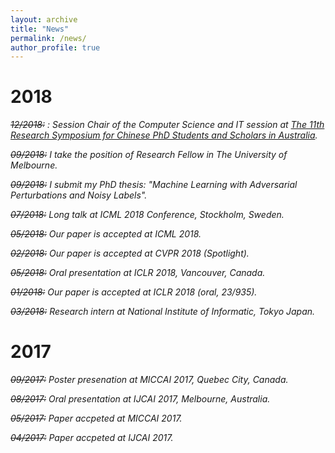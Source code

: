 ```yaml
---
layout: archive
title: "News"
permalink: /news/
author_profile: true
---
```

2018
=====

*~~12/2018:~~ : Session Chair of the Computer Science and IT session at <a href="http://www.capsaus.org/?a=3FA592EB18CBDF30" target="_blank">The 11th Research Symposium for Chinese PhD Students and Scholars in Australia</a>.*

*~~09/2018:~~ I take the position of Research Fellow in The University of Melbourne.*

*~~09/2018:~~ I submit my PhD thesis: "Machine Learning with Adversarial Perturbations and Noisy Labels".*

*~~07/2018:~~ Long talk at ICML 2018 Conference, Stockholm, Sweden.*

*~~05/2018:~~ Our paper is accepted at ICML 2018.*

*~~02/2018:~~ Our paper is accepted at CVPR 2018 (Spotlight).*

*~~05/2018:~~ Oral presentation at ICLR 2018, Vancouver, Canada.*

*~~01/2018:~~ Our paper is accepted at ICLR 2018 (oral, 23/935).*

*~~03/2018:~~ Research intern at National Institute of Informatic, Tokyo Japan.*

2017
=====
*~~09/2017:~~ Poster presenation at MICCAI 2017, Quebec City, Canada.*

*~~08/2017:~~ Oral presentation at IJCAI 2017, Melbourne, Australia.*

*~~05/2017:~~ Paper accpeted at MICCAI 2017.*

*~~04/2017:~~ Paper accpeted at IJCAI 2017.*
